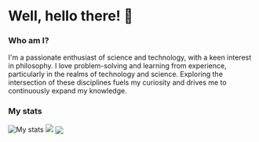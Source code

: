 # Well, hello there! 👋


### Who am I?

I'm a passionate enthusiast of science and technology, with a keen interest in philosophy. I love problem-solving and learning from experience, particularly in the realms of technology and science. Exploring the intersection of these disciplines fuels my curiosity and drives me to continuously expand my knowledge.

### My stats
<img alt="My stats" src="https://github-readme-stats.vercel.app/api?username=SolutionsCrafter&show_icons=true&theme=algolia"/>
<img src="https://github-readme-stats.vercel.app/api/top-langs/?username=SolutionsCrafter&layout=compact&langs_count=8&theme=algolia"/>
<img align="center" src="https://github-readme-streak-stats.herokuapp.com/?user=SolutionCrafter&theme=algolia"/>




